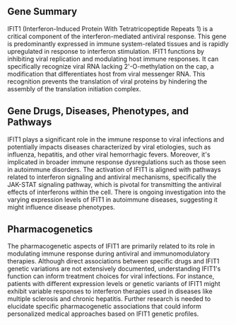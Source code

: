 ## Gene Summary
IFIT1 (Interferon-Induced Protein With Tetratricopeptide Repeats 1) is a critical component of the interferon-mediated antiviral response. This gene is predominantly expressed in immune system-related tissues and is rapidly upregulated in response to interferon stimulation. IFIT1 functions by inhibiting viral replication and modulating host immune responses. It can specifically recognize viral RNA lacking 2'-O-methylation on the cap, a modification that differentiates host from viral messenger RNA. This recognition prevents the translation of viral proteins by hindering the assembly of the translation initiation complex.

## Gene Drugs, Diseases, Phenotypes, and Pathways
IFIT1 plays a significant role in the immune response to viral infections and potentially impacts diseases characterized by viral etiologies, such as influenza, hepatitis, and other viral hemorrhagic fevers. Moreover, it's implicated in broader immune response dysregulations such as those seen in autoimmune disorders. The activation of IFIT1 is aligned with pathways related to interferon signaling and antiviral mechanisms, specifically the JAK-STAT signaling pathway, which is pivotal for transmitting the antiviral effects of interferons within the cell. There is ongoing investigation into the varying expression levels of IFIT1 in autoimmune diseases, suggesting it might influence disease phenotypes.

## Pharmacogenetics
The pharmacogenetic aspects of IFIT1 are primarily related to its role in modulating immune response during antiviral and immunomodulatory therapies. Although direct associations between specific drugs and IFIT1 genetic variations are not extensively documented, understanding IFIT1's function can inform treatment choices for viral infections. For instance, patients with different expression levels or genetic variants of IFIT1 might exhibit variable responses to interferon therapies used in diseases like multiple sclerosis and chronic hepatitis. Further research is needed to elucidate specific pharmacogenetic associations that could inform personalized medical approaches based on IFIT1 genetic profiles.